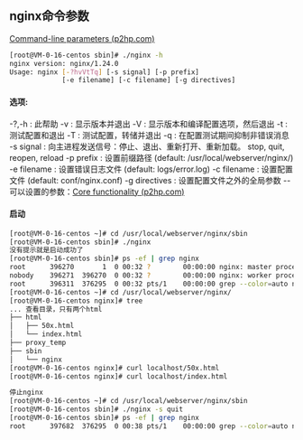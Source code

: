 

## nginx命令参数

[Command-line parameters (p2hp.com)](https://nginx.p2hp.com/en/docs/switches.html)

```bash
[root@VM-0-16-centos sbin]# ./nginx -h
nginx version: nginx/1.24.0
Usage: nginx [-?hvVtTq] [-s signal] [-p prefix]
             [-e filename] [-c filename] [-g directives]
```

#### 选项:

  -?,-h         : 此帮助
  -v              : 显示版本并退出
  -V             : 显示版本和编译配置选项，然后退出
  -t              : 测试配置和退出
  -T              : 测试配置，转储并退出
  -q             : 在配置测试期间抑制非错误消息
  -s signal     : 向主进程发送信号：停止、退出、重新打开、重新加载。 stop, quit, reopen, reload
  -p prefix     : 设置前缀路径 (default: /usr/local/webserver/nginx/)
  -e filename   : 设置错误日志文件 (default: logs/error.log)
  -c filename   : 设置配置文件 (default: conf/nginx.conf)
  -g directives : 设置配置文件之外的全局参数 --可以设置的参数：[Core functionality (p2hp.com)](https://nginx.p2hp.com/en/docs/ngx_core_module.html#load_module)

####  启动

```bash
[root@VM-0-16-centos ~]# cd /usr/local/webserver/nginx/sbin
[root@VM-0-16-centos sbin]# ./nginx 
没有提示就是启动成功了
[root@VM-0-16-centos sbin]# ps -ef | grep nginx
root      396270       1  0 00:32 ?        00:00:00 nginx: master process ./nginx
nobody    396271  396270  0 00:32 ?        00:00:00 nginx: worker process
root      396311  376295  0 00:32 pts/1    00:00:00 grep --color=auto nginx
[root@VM-0-16-centos ~]# cd /usr/local/webserver/nginx/
[root@VM-0-16-centos nginx]# tree
... 查看目录，只有两个html
├── html
│   ├── 50x.html
│   └── index.html
├── proxy_temp
├── sbin
│   └── nginx
[root@VM-0-16-centos nginx]# curl localhost/50x.html
[root@VM-0-16-centos nginx]# curl localhost/index.html

停止nginx
[root@VM-0-16-centos ~]# cd /usr/local/webserver/nginx/sbin
[root@VM-0-16-centos sbin]# ./nginx -s quit
[root@VM-0-16-centos sbin]# ps -ef | grep nginx
root      397682  376295  0 00:38 pts/1    00:00:00 grep --color=auto nginx
```

